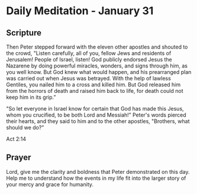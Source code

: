 # Daily Meditation - January 31

## Scripture

Then Peter stepped forward with the eleven other apostles and shouted to the
crowd, "Listen carefully, all of you, fellow Jews and residents of Jerusalem!
People of Israel, listen! God publicly endorsed Jesus the Nazarene by doing
powerful miracles, wonders, and signs through him, as you well know. But God
knew what would happen, and his prearranged plan was carried out when Jesus was
betrayed. With the help of lawless Gentiles, you nailed him to a cross and
killed him. But God released him from the horrors of death and raised him back
to life, for death could not keep him in its grip.”

"So let everyone in Israel know for certain that God has made this Jesus, whom
you crucified, to be both Lord and Messiah!” Peter's words pierced their
hearts, and they said to him and to the other apostles, "Brothers, what should
we do?”

Act 2:14


## Prayer

Lord, give me the clarity and boldness that Peter demonstrated on this day.
Help me to understand how the events in my life fit into the larger story of
your mercy and grace for humanity.

